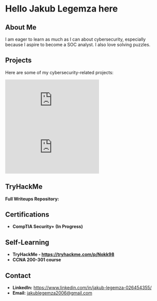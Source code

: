#  Hello Jakub Legemza here

## About Me
I am eager to learn as much as I can about cybersecurity, especially because I aspire to become a SOC analyst. I also love solving puzzles.


## Projects
Here are some of my cybersecurity-related projects:

![Cisco Packet Tracer - Basic Networking Lab](https://github.com/Nok98/networking-labs/blob/main/README.md)
![wireshark - lab](https://github.com/Nok98/Wireshark/blob/main/README.md)


## TryHackMe



**Full Writeups Repository:**

## Certifications
- **CompTIA Security+ (In Progress)**

## Self-Learning
- **TryHackMe - https://tryhackme.com/p/Nokk98**
- **CCNA 200-301 course**




## Contact
- **LinkedIn:** https://www.linkedin.com/in/jakub-legemza-026454355/
- **Email:** jakublegemza2006@gmail.com
